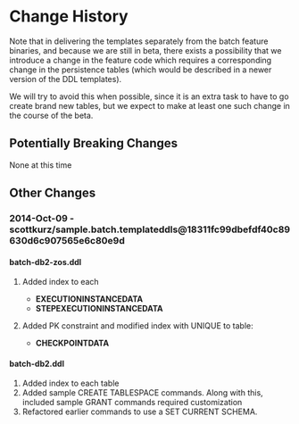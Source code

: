 # Change History

Note that in delivering the templates separately from the batch feature binaries, and because we are still in beta, there exists a possibility that we introduce a change in the feature code which requires a corresponding change in the persistence tables (which would be described in a newer version of the DDL templates).  

We will try to avoid this when possible, since it is an extra task to have to go create brand new tables, but we expect to make at least one such change in the course of the beta.

## Potentially Breaking Changes

None at this time 

## Other Changes


### 2014-Oct-09 - scottkurz/sample.batch.templateddls@18311fc99dbefdf40c89630d6c907565e6c80e9d

#### batch-db2-zos.ddl

1.  Added index to each 
    * **EXECUTIONINSTANCEDATA**
    * **STEPEXECUTIONINSTANCEDATA**

1.  Added PK constraint and modified index with UNIQUE to table:

    * **CHECKPOINTDATA**


#### batch-db2.ddl

1. Added index to each table
1. Added sample CREATE TABLESPACE commands.  Along with this, included sample GRANT commands required customization 
1. Refactored earlier commands to use a SET CURRENT SCHEMA.

